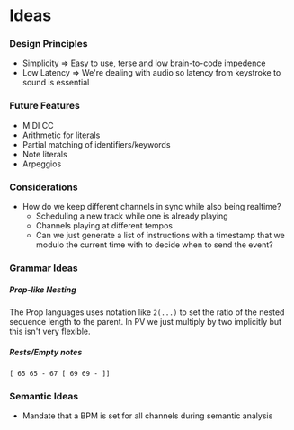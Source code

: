 # Ideas

### Design Principles
- Simplicity => Easy to use, terse and low brain-to-code impedence
- Low Latency => We're dealing with audio so latency from keystroke to sound is essential

### Future Features
- MIDI CC
- Arithmetic for literals
- Partial matching of identifiers/keywords
- Note literals
- Arpeggios

### Considerations
- How do we keep different channels in sync while also being realtime?
	- Scheduling a new track while one is already playing
	- Channels playing at different tempos
	- Can we just generate a list of instructions with a timestamp that we
	modulo the current time with to decide when to send the event?

### Grammar Ideas
##### Prop-like Nesting
The Prop languages uses notation like `2(...)` to set the ratio
of the nested sequence length to the parent. In PV we just multiply
by two implicitly but this isn't very flexible.

##### Rests/Empty notes
```
[ 65 65 - 67 [ 69 69 - ]]
```

### Semantic Ideas
- Mandate that a BPM is set for all channels during semantic analysis
